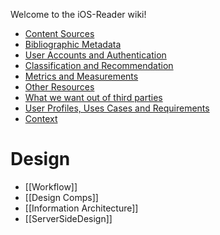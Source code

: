 Welcome to the iOS-Reader wiki!

* [Content Sources](https://github.com/NYPL/iOS-Reader/wiki/ContentSources)
* [Bibliographic Metadata](https://github.com/NYPL/iOS-Reader/wiki/BibliographicMetadata)
* [User Accounts and Authentication](https://github.com/NYPL/iOS-Reader/wiki/Authentication)
* [Classification and Recommendation](https://github.com/NYPL/iOS-Reader/wiki/ClassificationAndRecommendation)
* [Metrics and Measurements](https://github.com/NYPL/iOS-Reader/wiki/MetricsAndMeasurements)
* [Other Resources](https://github.com/NYPL/iOS-Reader/wiki/Resources)
* [What we want out of third parties](https://github.com/NYPL/iOS-Reader/wiki/ThirdPartyTODO)
* [User Profiles, Uses Cases and Requirements](https://github.com/NYPL/iOS-Reader/wiki/User-Profiles,-cases-and-requirements)
* [Context](https://github.com/NYPL/iOS-Reader/wiki/Context)

# Design
* [[Workflow]]
* [[Design Comps]]
* [[Information Architecture]]
* [[ServerSideDesign]]